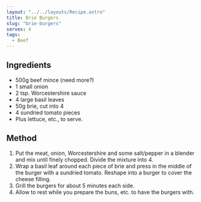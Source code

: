 ```yaml
---
layout: "../../layouts/Recipe.astro"
title: Brie Burgers
slug: "brie-burgers"
serves: 4
tags:
  - Beef
---
```


## Ingredients

- 500g beef mince (need more?)
- 1 small onion
- 2 tsp. Worcestershire sauce
- 4 large basil leaves
- 50g brie, cut into 4
- 4 sundried tomato pieces
- Plus lettuce, etc., to serve.

## Method

1. Put the meat, onion, Worcestershire and some salt/pepper in a blender and mix until finely chopped. Divide the mixture into 4.
1. Wrap a basil leaf around each piece of brie and press in the middle of the burger with a sundried tomato. Reshape into a burger to cover the cheese filling.
1. Grill the burgers for about 5 minutes each side.
1. Allow to rest while you prepare the buns, etc. to have the burgers with.